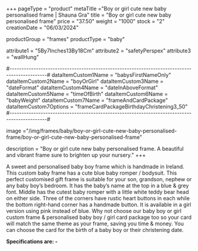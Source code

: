 +++
pageType = "product"
metaTitle ="Boy or girl cute new baby personalised frame | Shauna Gra"
title = "Boy or girl cute new baby personalised frame"
price = "37.50"
weight = "1000"
stock = "2"
creationDate = "06/03/2024"

productGroup = "frames"
productType = "baby"
 
attribute1 = "5By7Inches13By18Cm" 
attribute2 = "safetyPerspex"
attribute3 = "wallHung"

#---------------------------------------------------------------------------------------------#
dataItemCustom1Name = "babysFirstNameOnly"
dataItemCustom2Name = "boyOrGirl"
dataItemCustom3Name = "dateFormat"
dataItemCustom4Name = "dateInAboveFormat"
dataItemCustom5Name = "timeOfBirth"
dataItemCustom6Name = "babyWeight"
dataItemCustom7Name = "frameAndCardPackage"
dataItemCustom7Options = "frameCardPackageBirthdayChristening3_50"
#---------------------------------------------------------------------------------------------#

image ="/img/frames/baby/boy-or-girl-cute-new-baby-personalised-frame/boy-or-girl-cute-new-baby-personalised-frame"
 
description = "Boy or girl cute new baby personalised frame. A beautiful and vibrant frame sure to brighten up your nursery."
+++

A sweet and personalised baby boy frame which is handmade in Ireland. This custom baby frame has a cute blue baby romper / bodysuit. This perfect customised gift frame is suitable for your son, grandson, nephew or any baby boy’s bedroom. It has the baby’s name at the top in a blue & grey font. Middle has the cutest baby romper with a little white teddy bear head on either side. Three of the corners have rustic heart buttons in each while the bottom right-hand corner has a handmade button. It is available in a girl version using pink instead of blue. Why not choose our baby boy or girl custom frame & personalised baby boy / girl card package too so your card will match the same theme as your frame, saving you time & money. You can choose the card for the birth of a baby boy or their christening date.

**Specifications are: -**
